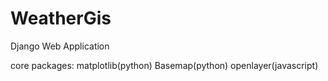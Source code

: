 # WeatherGis
Django Web Application

core packages:
  matplotlib(python)
  Basemap(python)
  openlayer(javascript)
